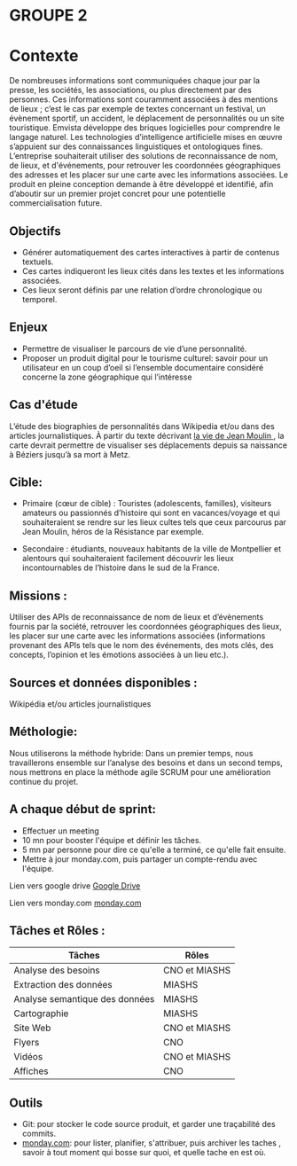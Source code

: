 #  GROUPE 2

# Contexte

De nombreuses informations sont communiquées chaque jour par la presse, les sociétés, les associations, ou plus directement par des personnes. Ces informations sont couramment associées à des mentions de lieux ; c’est le cas par exemple de textes concernant un festival, un évènement sportif, un accident, le déplacement de personnalités ou un site touristique.
Emvista développe des briques logicielles pour comprendre le langage naturel. Les technologies d’intelligence artificielle mises en œuvre s’appuient sur des connaissances linguistiques et ontologiques fines. L’entreprise souhaiterait utiliser des solutions de reconnaissance de nom, de lieux, et d'événements, pour retrouver les coordonnées géographiques des adresses et les placer sur une carte avec les informations associées. Le produit en pleine conception demande à être développé et identifié, afin d’aboutir sur un premier projet concret pour une potentielle commercialisation future.

## Objectifs

* Générer automatiquement des cartes interactives à partir de contenus textuels.
* Ces cartes indiqueront les lieux cités dans les textes et les informations associées.
* Ces lieux seront définis par une relation d’ordre chronologique ou temporel.


## Enjeux 
* Permettre de visualiser le parcours de vie d’une personnalité.
* Proposer un produit digital pour le tourisme culturel: savoir pour un utilisateur en un coup d’oeil si l’ensemble documentaire considéré concerne la zone géographique qui l’intéresse

## Cas d'étude
 L’étude des biographies de personnalités dans Wikipedia et/ou dans des articles journalistiques. À partir du texte décrivant [la vie de Jean Moulin ](https://fr.wikipedia.org/wiki/Jean_Moulin), la carte devrait permettre de visualiser ses déplacements depuis sa naissance à Béziers jusqu’à sa mort à Metz.

## Cible: 

* Primaire (cœur de cible) : Touristes (adolescents, familles), visiteurs amateurs ou passionnés d’histoire qui sont en vacances/voyage et qui souhaiteraient se rendre sur les lieux cultes tels que ceux parcourus par Jean Moulin, héros de la Résistance par exemple.

* Secondaire : étudiants, nouveaux habitants de la ville de Montpellier et alentours qui souhaiteraient facilement découvrir les lieux incontournables de l’histoire dans le sud de la France.


## Missions : 

Utiliser des APIs de reconnaissance de nom de lieux et d’évènements fournis par la société, retrouver les coordonnées géographiques des lieux, les placer sur une carte avec les informations associées (informations provenant des APIs tels que le nom des événements, des mots clés, des concepts, l’opinion et les émotions associées à un lieu etc.).

## Sources et données disponibles : 
Wikipédia et/ou articles journalistiques



## Méthologie:
Nous utiliserons la méthode hybride: 
Dans un premier temps, nous travaillerons ensemble sur l’analyse des besoins et dans un second temps, nous mettrons en place la méthode agile SCRUM pour une amélioration continue du projet. 

## A chaque début de sprint:

* Effectuer un meeting 
* 10 mn pour booster l'équipe et définir les tâches.
* 5 mn par personne pour dire ce qu'elle a terminé, ce qu'elle fait ensuite.
* Mettre à jour monday.com, puis partager un compte-rendu avec l'équipe.


Lien vers google drive
[Google Drive](https://drive.google.com/drive/folders/1S2ucRHzngZRu12YsNRYf6kL8s5TDFIQT?usp=sharing)

Lien vers monday.com
[monday.com](https://drive.google.com/drive/folders/1S2ucRHzngZRu12YsNRYf6kL8s5TDFIQT?usp=sharing)

## Tâches et Rôles :

Tâches | Rôles | 
 --- | --- |
Analyse des besoins| CNO et MIASHS | 
Extraction des données | MIASHS | 
Analyse semantique des données | MIASHS | 
Cartographie | MIASHS |
Site Web | CNO et MIASHS |
Flyers | CNO |
Vidéos | CNO et MIASHS |
Affiches | CNO |

## Outils

* Git: pour stocker le code source produit,
et garder une traçabilité des commits.
* [monday.com](https://drive.google.com/drive/folders/1S2ucRHzngZRu12YsNRYf6kL8s5TDFIQT?usp=sharing): pour lister, planifier, s'attribuer, puis archiver les taches ,
savoir à tout moment qui bosse sur quoi, et quelle tache en est où.








